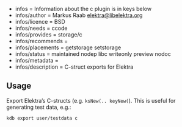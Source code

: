 - infos = Information about the c plugin is in keys below
- infos/author = Markus Raab <elektra@libelektra.org>
- infos/licence = BSD
- infos/needs = ccode
- infos/provides = storage/c
- infos/recommends =
- infos/placements = getstorage setstorage
- infos/status = maintained nodep libc writeonly preview nodoc
- infos/metadata =
- infos/description = C-struct exports for Elektra

## Usage

Export Elektra’s C-structs (e.g. `ksNew(.. keyNew(`). This is
useful for generating test data, e.g.:

    kdb export user/testdata c
